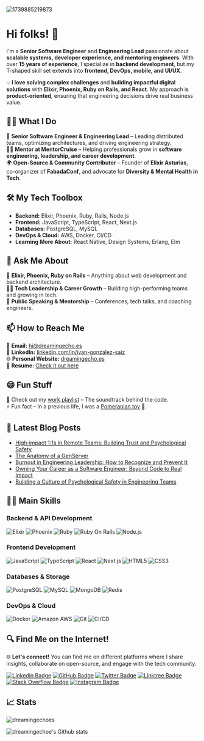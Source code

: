 ![1739885219873](https://github.com/user-attachments/assets/9fe12a5d-6fe2-4a73-9cda-1f007e8ce32e)

# Hi folks! 👋

I'm a **Senior Software Engineer** and **Engineering Lead** passionate about **scalable systems, developer experience, and mentoring engineers**. With over **15 years of experience**, I specialize in **backend development**, but my T-shaped skill set extends into **frontend, DevOps, mobile, and UI/UX**.  

💡 **I love solving complex challenges** and **building impactful digital solutions** with **Elixir, Phoenix, Ruby on Rails, and React**. My approach is **product-oriented**, ensuring that engineering decisions drive real business value.  

## 👨‍💻 What I Do  
🏢 **Senior Software Engineer & Engineering Lead** – Leading distributed teams, optimizing architectures, and driving engineering strategy.  
🧑‍🏫 **Mentor at MentorCruise** – Helping professionals grow in **software engineering, leadership, and career development**.  
🌍 **Open-Source & Community Contributor** – Founder of **Elixir Asturias**, co-organizer of **FabadaConf**, and advocate for **Diversity & Mental Health in Tech**.  

## 🛠️ My Tech Toolbox  
- **Backend:** Elixir, Phoenix, Ruby, Rails, Node.js  
- **Frontend:** JavaScript, TypeScript, React, Next.js  
- **Databases:** PostgreSQL, MySQL  
- **DevOps & Cloud:** AWS, Docker, CI/CD  
- **Learning More About:** React Native, Design Systems, Erlang, Elm  

## 💬 Ask Me About  
🚀 **Elixir, Phoenix, Ruby on Rails** – Anything about web development and backend architecture.  
🧑‍💻 **Tech Leadership & Career Growth** – Building high-performing teams and growing in tech.  
🎤 **Public Speaking & Mentorship** – Conferences, tech talks, and coaching engineers.  

## 📫 How to Reach Me  
📩 **Email:** hi@dreamingecho.es  
💼 **LinkedIn:** [linkedin.com/in/ivan-gonzalez-saiz](https://linkedin.com/in/ivan-gonzalez-saiz)  
🌐 **Personal Website:** [dreamingecho.es](https://dreamingecho.es)  
📄 **Resume:** [Check it out here](https://dreamingecho.es/cv)  

## 😄 Fun Stuff  
🎵 Check out my [work playlist](https://open.spotify.com/playlist/4Hppv1D8FYJd10TjoUz04e?si=8npxOv8dSw2qP433IsvXaw) – The soundtrack behind the code.  
⚡ Fun fact – In a previous life, I was a [Pomeranian toy](https://en.wikipedia.org/wiki/Pomeranian_dog) 🐶.  

## 📝 Latest Blog Posts
<!-- BLOG-POST-LIST:START -->
- [High‑impact 1:1s in Remote Teams: Building Trust and Psychological Safety](https://dreamingecho.es/blog/effective-one-on-ones-remote-teams-trust-psychological-safety)
- [The Anatomy of a GenServer](https://dreamingecho.es/blog/the-anatomy-of-a-genserver)
- [Burnout in Engineering Leadership: How to Recognize and Prevent It](https://dreamingecho.es/blog/how-to-prevent-burnout-in-engineering-leadership)
- [Owning Your Career as a Software Engineer: Beyond Code to Real Impact](https://dreamingecho.es/blog/own-your-software-engineering-career-growth)
- [Building a Culture of Psychological Safety in Engineering Teams](https://dreamingecho.es/blog/building-a-culture-of-psychological-safety-in-engineering-teams)
<!-- BLOG-POST-LIST:END -->

## 🧑‍💻 Main Skills  

### Backend & API Development  
![Elixir](https://img.shields.io/badge/-Elixir-4e2a8e?style=flat-square&logo=elixir)
![Phoenix](https://img.shields.io/badge/-Phoenix-4e2a8e?style=flat-square&logo=elixir)
![Ruby](https://img.shields.io/badge/-Ruby-CC342D?style=flat-square&logo=ruby)
![Ruby On Rails](https://img.shields.io/badge/-Rails-D30001?style=flat-square&logo=ruby-on-rails)
![Node.js](https://img.shields.io/badge/-Node.js-339933?style=flat-square&logo=node.js)

### Frontend Development  
![JavaScript](https://img.shields.io/badge/-JavaScript-F7DF1E?style=flat-square&logo=javascript&logoColor=black)
![TypeScript](https://img.shields.io/badge/-TypeScript-3178C6?style=flat-square&logo=typescript)
![React](https://img.shields.io/badge/-React-61DAFB?style=flat-square&logo=react&logoColor=black)
![Next.js](https://img.shields.io/badge/-Next.js-000000?style=flat-square&logo=next.js)
![HTML5](https://img.shields.io/badge/-HTML5-E34F26?style=flat-square&logo=html5&logoColor=white)
![CSS3](https://img.shields.io/badge/-CSS3-1572B6?style=flat-square&logo=css3)

### Databases & Storage  
![PostgreSQL](https://img.shields.io/badge/-PostgreSQL-336791?style=flat-square&logo=postgresql&logoColor=white)
![MySQL](https://img.shields.io/badge/-MySQL-4479A1?style=flat-square&logo=mysql&logoColor=white)
![MongoDB](https://img.shields.io/badge/-MongoDB-47A248?style=flat-square&logo=mongodb&logoColor=white)
![Redis](https://img.shields.io/badge/-Redis-DC382D?style=flat-square&logo=redis&logoColor=white)

### DevOps & Cloud  
![Docker](https://img.shields.io/badge/-Docker-2496ED?style=flat-square&logo=docker&logoColor=white)
![Amazon AWS](https://img.shields.io/badge/Amazon%20AWS-232F3E?style=flat-square&logo=amazon-aws)
![Git](https://img.shields.io/badge/-Git-F05032?style=flat-square&logo=git&logoColor=white)
![CI/CD](https://img.shields.io/badge/-CI/CD-0A66C2?style=flat-square&logo=githubactions&logoColor=white)

## 🔍 Find Me on the Internet!  

🌐 **Let's connect!** You can find me on different platforms where I share insights, collaborate on open-source, and engage with the tech community.  

[![Linkedin Badge](https://img.shields.io/badge/-LinkedIn-0A66C2?style=flat-square&logo=linkedin&logoColor=white)](https://www.linkedin.com/in/ivan-gonzalez-saiz/)
[![GitHub Badge](https://img.shields.io/badge/-GitHub-181717?style=flat-square&logo=github&logoColor=white)](https://github.com/dreamingechoes)
[![Twitter Badge](https://img.shields.io/badge/-Twitter-1D9BF0?style=flat-square&logo=twitter&logoColor=white)](https://twitter.com/dreamingechoes)
[![Linktree Badge](https://img.shields.io/badge/-Linktree-2ED3BA?style=flat-square&logo=linktree&logoColor=white)](https://linktr.ee/dreamingechoes)
[![Stack Overflow Badge](https://img.shields.io/badge/-Stack%20Overflow-f48024?style=flat-square&logo=stackoverflow&logoColor=white)](https://stackoverflow.com/users/5218888)
[![Instagram Badge](https://img.shields.io/badge/-Instagram-E4405F?style=flat-square&logo=instagram&logoColor=white)](https://instagram.com/dreamingechoes)

## 📈 Stats

<img src="https://komarev.com/ghpvc/?username=dreamingechoes&label=Profile%20views&color=0e75b6&style=flat" alt="dreamingechoes" /> </p>
![dreamingechoe's Github stats](https://github-readme-stats.vercel.app/api?username=dreamingechoes&show_icons=true&count_private=true)
